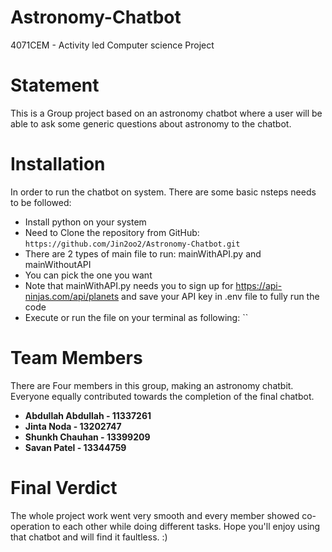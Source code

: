 # Astronomy-Chatbot
4071CEM - Activity led Computer science Project

# Statement
This is a Group project based on an astronomy chatbot where a user will be able to ask some generic questions about astronomy to the chatbot. 

# Installation
In order to run the chatbot on system. There are some basic nsteps needs to be followed:

- Install python on your system
- Need to Clone the repository from GitHub: `https://github.com/Jin2oo2/Astronomy-Chatbot.git`
- There are 2 types of main file to run: mainWithAPI.py and mainWithoutAPI
- You can pick the one you want
- Note that mainWithAPI.py needs you to sign up for https://api-ninjas.com/api/planets and save your API key in .env file to fully run the code
- Execute or run the file on your terminal as following: ``

# Team Members
There are Four members in this group, making an astronomy chatbit. Everyone equally contributed towards the completion of the final chatbot.

- **Abdullah Abdullah - 11337261**
- **Jinta Noda - 13202747**
- **Shunkh Chauhan - 13399209**
- **Savan Patel - 13344759**

# Final Verdict
The whole project work went very smooth and every member showed co-operation to each other while doing different tasks. Hope you'll enjoy using that chatbot and will find it faultless. :)









